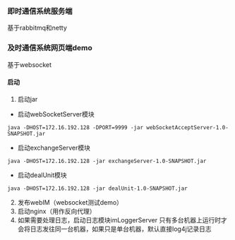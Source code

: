 ### 即时通信系统服务端
基于rabbitmq和netty

### 及时通信系统网页端demo
基于websocket

#### 启动
1. 启动jar
* 启动webSocketServer模块
```
java -DHOST=172.16.192.128 -DPORT=9999 -jar webSocketAcceptServer-1.0-SNAPSHOT.jar
```
* 启动exchangeServer模块
```
java -DHOST=172.16.192.128 -jar exchangeServer-1.0-SNAPSHOT.jar
```
* 启动dealUnit模块
```
java -DHOST=172.16.192.128 -jar dealUnit-1.0-SNAPSHOT.jar
```
2. 发布webIM（websocket测试demo）
3. 启动nginx（用作反向代理）
4. 如果需要处理日志，启动日志模块imLoggerServer
只有多台机器上运行时才会将日志发往同一台机器，如果只是单台机器，默认直接log4j记录日志
